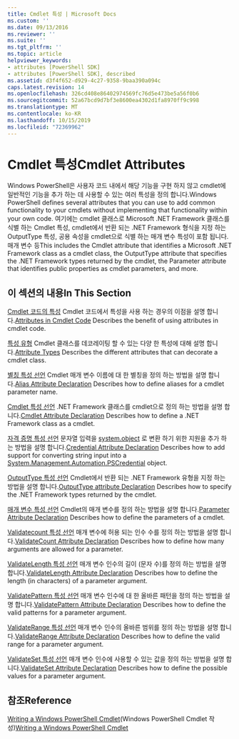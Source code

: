 ```yaml
---
title: Cmdlet 특성 | Microsoft Docs
ms.custom: ''
ms.date: 09/13/2016
ms.reviewer: ''
ms.suite: ''
ms.tgt_pltfrm: ''
ms.topic: article
helpviewer_keywords:
- attributes [PowerShell SDK]
- attributes [PowerShell SDK], described
ms.assetid: d3f4f652-d929-4c27-9358-9baa390a094c
caps.latest.revision: 14
ms.openlocfilehash: 326cd408e86402974569fc76d5e473be5a56f0b6
ms.sourcegitcommit: 52a67bcd9d7bf3e8600ea4302d1fa8970ff9c998
ms.translationtype: MT
ms.contentlocale: ko-KR
ms.lasthandoff: 10/15/2019
ms.locfileid: "72369962"
---
```

# <a name="cmdlet-attributes"></a><span data-ttu-id="51c02-102">Cmdlet 특성</span><span class="sxs-lookup"><span data-stu-id="51c02-102">Cmdlet Attributes</span></span>

<span data-ttu-id="51c02-103">Windows PowerShell은 사용자 코드 내에서 해당 기능을 구현 하지 않고 cmdlet에 일반적인 기능을 추가 하는 데 사용할 수 있는 여러 특성을 정의 합니다.</span><span class="sxs-lookup"><span data-stu-id="51c02-103">Windows PowerShell defines several attributes that you can use to add common functionality to your cmdlets without implementing that functionality within your own code.</span></span> <span data-ttu-id="51c02-104">여기에는 cmdlet 클래스로 Microsoft .NET Framework 클래스를 식별 하는 Cmdlet 특성, cmdlet에서 반환 되는 .NET Framework 형식을 지정 하는 OutputType 특성, 공용 속성을 cmdlet으로 식별 하는 매개 변수 특성이 포함 됩니다. 매개 변수 등</span><span class="sxs-lookup"><span data-stu-id="51c02-104">This includes the Cmdlet attribute that identifies a Microsoft .NET Framework class as a cmdlet class, the OutputType attribute that specifies the .NET Framework types returned by the cmdlet, the Parameter attribute that identifies public properties as cmdlet parameters, and more.</span></span>

## <a name="in-this-section"></a><span data-ttu-id="51c02-105">이 섹션의 내용</span><span class="sxs-lookup"><span data-stu-id="51c02-105">In This Section</span></span>

<span data-ttu-id="51c02-106">[Cmdlet 코드의 특성](./attributes-in-cmdlet-code.md) Cmdlet 코드에서 특성을 사용 하는 경우의 이점을 설명 합니다.</span><span class="sxs-lookup"><span data-stu-id="51c02-106">[Attributes in Cmdlet Code](./attributes-in-cmdlet-code.md) Describes the benefit of using attributes in cmdlet code.</span></span>

<span data-ttu-id="51c02-107">[특성 유형](./attribute-types.md) Cmdlet 클래스를 데코레이팅 할 수 있는 다양 한 특성에 대해 설명 합니다.</span><span class="sxs-lookup"><span data-stu-id="51c02-107">[Attribute Types](./attribute-types.md) Describes the different attributes that can decorate a cmdlet class.</span></span>

<span data-ttu-id="51c02-108">[별칭 특성 선언](./alias-attribute-declaration.md) Cmdlet 매개 변수 이름에 대 한 별칭을 정의 하는 방법을 설명 합니다.</span><span class="sxs-lookup"><span data-stu-id="51c02-108">[Alias Attribute Declaration](./alias-attribute-declaration.md) Describes how to define aliases for a cmdlet parameter name.</span></span>

<span data-ttu-id="51c02-109">[Cmdlet 특성 선언](./cmdlet-attribute-declaration.md) .NET Framework 클래스를 cmdlet으로 정의 하는 방법을 설명 합니다.</span><span class="sxs-lookup"><span data-stu-id="51c02-109">[Cmdlet Attribute Declaration](./cmdlet-attribute-declaration.md) Describes how to define a .NET Framework class as a cmdlet.</span></span>

<span data-ttu-id="51c02-110">[자격 증명 특성 선언](./credential-attribute-declaration.md) 문자열 입력을 [system.object](/dotnet/api/System.Management.Automation.PSCredential) 로 변환 하기 위한 지원을 추가 하는 방법을 설명 합니다.</span><span class="sxs-lookup"><span data-stu-id="51c02-110">[Credential Attribute Declaration](./credential-attribute-declaration.md) Describes how to add support for converting string input into a [System.Management.Automation.PSCredential](/dotnet/api/System.Management.Automation.PSCredential) object.</span></span>

<span data-ttu-id="51c02-111">[OutputType 특성 선언](./outputtype-attribute-declaration.md) Cmdlet에서 반환 되는 .NET Framework 유형을 지정 하는 방법을 설명 합니다.</span><span class="sxs-lookup"><span data-stu-id="51c02-111">[OutputType attribute Declaration](./outputtype-attribute-declaration.md) Describes how to specify the .NET Framework types returned by the cmdlet.</span></span>

<span data-ttu-id="51c02-112">[매개 변수 특성 선언](./parameter-attribute-declaration.md) Cmdlet의 매개 변수를 정의 하는 방법을 설명 합니다.</span><span class="sxs-lookup"><span data-stu-id="51c02-112">[Parameter Attribute Declaration](./parameter-attribute-declaration.md) Describes how to define the parameters of a cmdlet.</span></span>

<span data-ttu-id="51c02-113">[Validatecount 특성 선언](./validatecount-attribute-declaration.md) 매개 변수에 허용 되는 인수 수를 정의 하는 방법을 설명 합니다.</span><span class="sxs-lookup"><span data-stu-id="51c02-113">[ValidateCount Attribute Declaration](./validatecount-attribute-declaration.md) Describes how to define how many arguments are allowed for a parameter.</span></span>

<span data-ttu-id="51c02-114">[ValidateLength 특성 선언](./validatelength-attribute-declaration.md) 매개 변수 인수의 길이 (문자 수)를 정의 하는 방법을 설명 합니다.</span><span class="sxs-lookup"><span data-stu-id="51c02-114">[ValidateLength Attribute Declaration](./validatelength-attribute-declaration.md) Describes how to define the length (in characters) of a parameter argument.</span></span>

<span data-ttu-id="51c02-115">[ValidatePattern 특성 선언](./validatepattern-attribute-declaration.md) 매개 변수 인수에 대 한 올바른 패턴을 정의 하는 방법을 설명 합니다.</span><span class="sxs-lookup"><span data-stu-id="51c02-115">[ValidatePattern Attribute Declaration](./validatepattern-attribute-declaration.md) Describes how to define the valid patterns for a parameter argument.</span></span>

<span data-ttu-id="51c02-116">[ValidateRange 특성 선언](./validaterange-attribute-declaration.md) 매개 변수 인수의 올바른 범위를 정의 하는 방법을 설명 합니다.</span><span class="sxs-lookup"><span data-stu-id="51c02-116">[ValidateRange Attribute Declaration](./validaterange-attribute-declaration.md) Describes how to define the valid range for a parameter argument.</span></span>

<span data-ttu-id="51c02-117">[ValidateSet 특성 선언](./validateset-attribute-declaration.md) 매개 변수 인수에 사용할 수 있는 값을 정의 하는 방법을 설명 합니다.</span><span class="sxs-lookup"><span data-stu-id="51c02-117">[ValidateSet Attribute Declaration](./validateset-attribute-declaration.md) Describes how to define the possible values for a parameter argument.</span></span>

## <a name="reference"></a><span data-ttu-id="51c02-118">참조</span><span class="sxs-lookup"><span data-stu-id="51c02-118">Reference</span></span>

<span data-ttu-id="51c02-119">[Writing a Windows PowerShell Cmdlet](./writing-a-windows-powershell-cmdlet.md)(Windows PowerShell Cmdlet 작성)</span><span class="sxs-lookup"><span data-stu-id="51c02-119">[Writing a Windows PowerShell Cmdlet](./writing-a-windows-powershell-cmdlet.md)</span></span>
